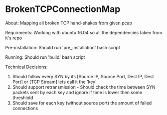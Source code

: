 # BrokenTCPConnectionMap

About:
    Mapping all broken TCP hand-shakes from given pcap

Requirments:
    Working with ubuntu 16.04 so all the dependencies taken from it's repo

Pre-installation:
    Should run 'pre_installation' bash script

Running:
    Should run 'build' bash script

Technical Decisions:
1. Should follow every SYN by its [Source IP, Source Port, Dest IP, Dest Port] or [TCP Stream] lets call it the 'key'
2. Should support retransmission - Should check the time between SYN packets sent by each key and ignore if time is lower then some threshlold
3. Should save for each key (without source port) the amount of failed connections
